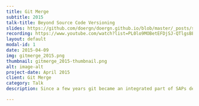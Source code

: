 ```yaml
---
title: Git Merge
subtitle: 2015
talk-title: Beyond Source Code Versioning 
slides: https://github.com/doergn/doergn.github.io/blob/master/_posts/slides/Git_merge.pdf 
recording: https://www.youtube.com/watch?list=PL0lo9MOBetEFDjSJ-QTlgsBEHpd6XnaA-&v=62Q-uepv-2A
layout: default
modal-id: 1
date: 2015-04-09
img: gitmerge_2015.png
thumbnail: gitmerge_2015-thumbnail.png
alt: image-alt
project-date: April 2015
client: Git Merge
category: Talk
description: Since a few years git became an integrated part of SAPs development landscape. Not only from a source code versioning point of view but also processes and tools start to evolve surrounding git at SAP. With TwoGo by SAP, SAP offers a free ride sharing service which was the first SAP product to implement daily deliveries using Continuous Delivery and DevOps techniques. And GitHub plays a major role in these processes for TwoGo. Learn which role GitHub takes as a DevOps tool for TwoGo enabling them to delivery daily.

---
```

